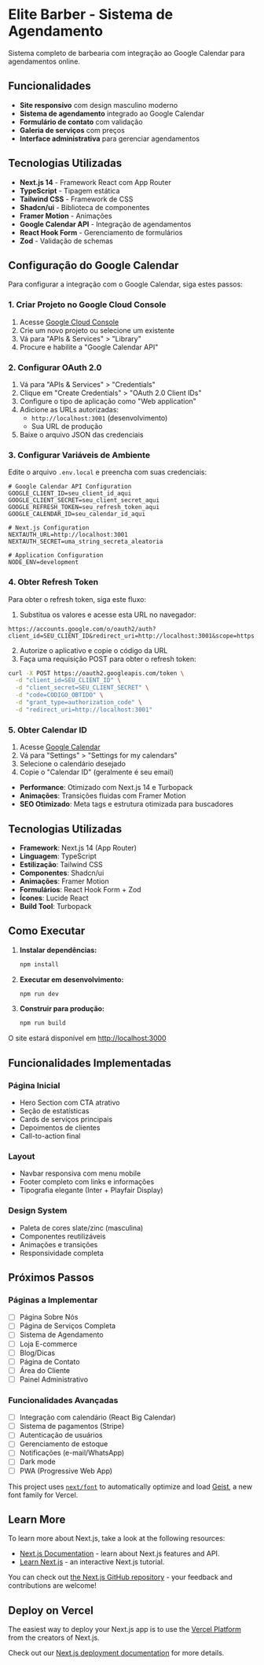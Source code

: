 #  Elite Barber - Sistema de Agendamento

Sistema completo de barbearia com integração ao Google Calendar para agendamentos online.

##  Funcionalidades

- **Site responsivo** com design masculino moderno
- **Sistema de agendamento** integrado ao Google Calendar
- **Formulário de contato** com validação
- **Galeria de serviços** com preços
- **Interface administrativa** para gerenciar agendamentos

##  Tecnologias Utilizadas

- **Next.js 14** - Framework React com App Router
- **TypeScript** - Tipagem estática
- **Tailwind CSS** - Framework de CSS
- **Shadcn/ui** - Biblioteca de componentes
- **Framer Motion** - Animações
- **Google Calendar API** - Integração de agendamentos
- **React Hook Form** - Gerenciamento de formulários
- **Zod** - Validação de schemas

##  Configuração do Google Calendar

Para configurar a integração com o Google Calendar, siga estes passos:

### 1. Criar Projeto no Google Cloud Console

1. Acesse [Google Cloud Console](https://console.cloud.google.com/)
2. Crie um novo projeto ou selecione um existente
3. Vá para "APIs & Services" > "Library"
4. Procure e habilite a "Google Calendar API"

### 2. Configurar OAuth 2.0

1. Vá para "APIs & Services" > "Credentials"
2. Clique em "Create Credentials" > "OAuth 2.0 Client IDs"
3. Configure o tipo de aplicação como "Web application"
4. Adicione as URLs autorizadas:
   - `http://localhost:3001` (desenvolvimento)
   - Sua URL de produção
5. Baixe o arquivo JSON das credenciais

### 3. Configurar Variáveis de Ambiente

Edite o arquivo `.env.local` e preencha com suas credenciais:

```env
# Google Calendar API Configuration
GOOGLE_CLIENT_ID=seu_client_id_aqui
GOOGLE_CLIENT_SECRET=seu_client_secret_aqui
GOOGLE_REFRESH_TOKEN=seu_refresh_token_aqui
GOOGLE_CALENDAR_ID=seu_calendar_id_aqui

# Next.js Configuration
NEXTAUTH_URL=http://localhost:3001
NEXTAUTH_SECRET=uma_string_secreta_aleatoria

# Application Configuration
NODE_ENV=development
```

### 4. Obter Refresh Token

Para obter o refresh token, siga este fluxo:

1. Substitua os valores e acesse esta URL no navegador:
```
https://accounts.google.com/o/oauth2/auth?client_id=SEU_CLIENT_ID&redirect_uri=http://localhost:3001&scope=https://www.googleapis.com/auth/calendar&response_type=code&access_type=offline&prompt=consent
```

2. Autorize o aplicativo e copie o código da URL
3. Faça uma requisição POST para obter o refresh token:
```bash
curl -X POST https://oauth2.googleapis.com/token \
  -d "client_id=SEU_CLIENT_ID" \
  -d "client_secret=SEU_CLIENT_SECRET" \
  -d "code=CODIGO_OBTIDO" \
  -d "grant_type=authorization_code" \
  -d "redirect_uri=http://localhost:3001"
```

### 5. Obter Calendar ID

1. Acesse [Google Calendar](https://calendar.google.com)
2. Vá para "Settings" > "Settings for my calendars"
3. Selecione o calendário desejado
4. Copie o "Calendar ID" (geralmente é seu email)
-  **Performance**: Otimizado com Next.js 14 e Turbopack
-  **Animações**: Transições fluidas com Framer Motion
-  **SEO Otimizado**: Meta tags e estrutura otimizada para buscadores

##  Tecnologias Utilizadas

- **Framework**: Next.js 14 (App Router)
- **Linguagem**: TypeScript
- **Estilização**: Tailwind CSS
- **Componentes**: Shadcn/ui
- **Animações**: Framer Motion
- **Formulários**: React Hook Form + Zod
- **Ícones**: Lucide React
- **Build Tool**: Turbopack

##  Como Executar

1. **Instalar dependências:**
   ```bash
   npm install
   ```

2. **Executar em desenvolvimento:**
   ```bash
   npm run dev
   ```

3. **Construir para produção:**
   ```bash
   npm run build
   ```

O site estará disponível em [http://localhost:3000](http://localhost:3000)

##  Funcionalidades Implementadas

### Página Inicial
-  Hero Section com CTA atrativo
-  Seção de estatísticas
-  Cards de serviços principais
-  Depoimentos de clientes
-  Call-to-action final

### Layout
-  Navbar responsiva com menu mobile
-  Footer completo com links e informações
-  Tipografia elegante (Inter + Playfair Display)

### Design System
-  Paleta de cores slate/zinc (masculina)
-  Componentes reutilizáveis
-  Animações e transições
-  Responsividade completa

##  Próximos Passos

### Páginas a Implementar
- [ ] Página Sobre Nós
- [ ] Página de Serviços Completa
- [ ] Sistema de Agendamento
- [ ] Loja E-commerce
- [ ] Blog/Dicas
- [ ] Página de Contato
- [ ] Área do Cliente
- [ ] Painel Administrativo

### Funcionalidades Avançadas
- [ ] Integração com calendário (React Big Calendar)
- [ ] Sistema de pagamentos (Stripe)
- [ ] Autenticação de usuários
- [ ] Gerenciamento de estoque
- [ ] Notificações (e-mail/WhatsApp)
- [ ] Dark mode
- [ ] PWA (Progressive Web App)

This project uses [`next/font`](https://nextjs.org/docs/app/building-your-application/optimizing/fonts) to automatically optimize and load [Geist](https://vercel.com/font), a new font family for Vercel.

## Learn More

To learn more about Next.js, take a look at the following resources:

- [Next.js Documentation](https://nextjs.org/docs) - learn about Next.js features and API.
- [Learn Next.js](https://nextjs.org/learn) - an interactive Next.js tutorial.

You can check out [the Next.js GitHub repository](https://github.com/vercel/next.js) - your feedback and contributions are welcome!

## Deploy on Vercel

The easiest way to deploy your Next.js app is to use the [Vercel Platform](https://vercel.com/new?utm_medium=default-template&filter=next.js&utm_source=create-next-app&utm_campaign=create-next-app-readme) from the creators of Next.js.

Check out our [Next.js deployment documentation](https://nextjs.org/docs/app/building-your-application/deploying) for more details.
